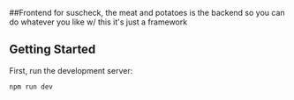 ##Frontend for suscheck, the meat and potatoes is the backend so you can do whatever you like w/ this it's just a framework

## Getting Started

First, run the development server:

```bash
npm run dev

```
